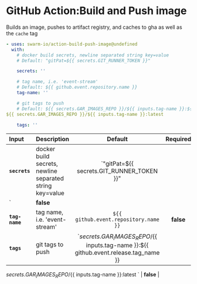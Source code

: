 <!-- start title -->

# GitHub Action:Build and Push image

<!-- end title -->
<!-- start description -->

Builds an image, pushes to artifact registry, and caches to gha as well as the `cache` tag

<!-- end description -->
<!-- start contents -->
<!-- end contents -->
<!-- start usage -->

```yaml
- uses: swarm-io/action-build-push-image@undefined
  with:
    # docker build secrets, newline separated string key=value
    # Default: "gitPat=${{ secrets.GIT_RUNNER_TOKEN }}"

    secrets: ''

    # tag name, i.e. 'event-stream'
    # Default: ${{ github.event.repository.name }}
    tag-name: ''

    # git tags to push
    # Default: ${{ secrets.GAR_IMAGES_REPO }}/${{ inputs.tag-name }}:${{ github.event.release.tag_name }}
${{ secrets.GAR_IMAGES_REPO }}/${{ inputs.tag-name }}:latest

    tags: ''
```

<!-- end usage -->
<!-- start inputs -->

| **Input**      | **Description**                                          |                                         **Default**                                         | **Required** |
| :------------- | :------------------------------------------------------- | :-----------------------------------------------------------------------------------------: | :----------: |
| **`secrets`**  | docker build secrets, newline separated string key=value |                          `"gitPat=${{ secrets.GIT_RUNNER_TOKEN }}"                          |
| `              | **false**                                                |
| **`tag-name`** | tag name, i.e. 'event-stream'                            |                            `${{ github.event.repository.name }}`                            |  **false**   |
| **`tags`**     | git tags to push                                         | `${{ secrets.GAR_IMAGES_REPO }}/${{ inputs.tag-name }}:${{ github.event.release.tag_name }} |

${{ secrets.GAR_IMAGES_REPO }}/${{ inputs.tag-name }}:latest
` | **false** |

<!-- end inputs -->
<!-- start outputs -->
<!-- end outputs -->
<!-- start [.github/ghdocs/examples/] -->
<!-- end [.github/ghdocs/examples/] -->
